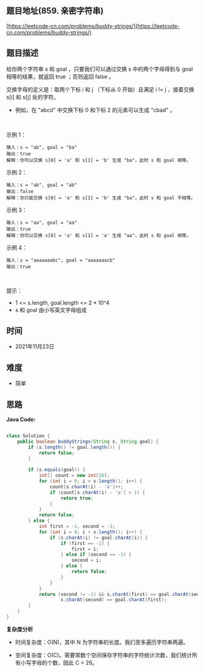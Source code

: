 
## 题目地址(859. 亲密字符串)

[https://leetcode-cn.com/problems/buddy-strings/](https://leetcode-cn.com/problems/buddy-strings/)

## 题目描述


给你两个字符串 s 和 goal ，只要我们可以通过交换 s 中的两个字母得到与 goal 相等的结果，就返回 true ；否则返回 false 。

交换字母的定义是：取两个下标 i 和 j （下标从 0 开始）且满足 i != j ，接着交换 s[i] 和 s[j] 处的字符。

- 例如，在 "abcd" 中交换下标 0 和下标 2 的元素可以生成 "cbad" 。

 

示例 1：
```
输入：s = "ab", goal = "ba"
输出：true
解释：你可以交换 s[0] = 'a' 和 s[1] = 'b' 生成 "ba"，此时 s 和 goal 相等。
```
示例 2：
```
输入：s = "ab", goal = "ab"
输出：false
解释：你只能交换 s[0] = 'a' 和 s[1] = 'b' 生成 "ba"，此时 s 和 goal 不相等。
```
示例 3：
```
输入：s = "aa", goal = "aa"
输出：true
解释：你可以交换 s[0] = 'a' 和 s[1] = 'a' 生成 "aa"，此时 s 和 goal 相等。
```

示例 4：
```
输入：s = "aaaaaaabc", goal = "aaaaaaacb"
输出：true
```

 

提示：

- 1 <= s.length, goal.length <= 2 * 10^4
- s 和 goal 由小写英文字母组成

## 时间

- 2021年11月23日

## 难度

- 简单

## 思路

**Java Code:**

```java

class Solution {
    public boolean buddyStrings(String s, String goal) {
        if (s.length() != goal.length()) {
            return false;
        }
        
        if (s.equals(goal)) {
            int[] count = new int[26];
            for (int i = 0; i < s.length(); i++) {
                count[s.charAt(i) - 'a']++;
                if (count[s.charAt(i) - 'a'] > 1) {
                    return true;
                }
            }
            return false;
        } else {
            int first = -1, second = -1;
            for (int i = 0; i < s.length(); i++) {
                if (s.charAt(i) != goal.charAt(i)) {
                    if (first == -1) {
                        first = i;
                    } else if (second == -1) {
                        second = i;
                    } else {
                        return false;
                    }
                }
            }
            return (second != -1) && s.charAt(first) == goal.charAt(second) && 
                    s.charAt(second) == goal.charAt(first);
        }
    }
}

```


**复杂度分析**

- 时间复杂度：O(N)，其中 N 为字符串的长度。我们至多遍历字符串两遍。

- 空间复杂度：O(C)。需要常数个空间保存字符串的字符统计次数，我们统计所有小写字母的个数，因此 C = 26。



